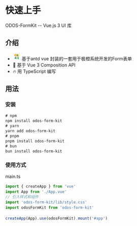 # 快速上手

ODOS-FormKit -- Vue.js 3 UI 库

## 介绍

- <img src="public/favicon.ico" alt="image" style="zoom:25%;" /> 基于antd vue 封装的一套用于极橙系统开发的Form表单
- 💪 基于 Vue 3 Composition API
- 🔥 用 TypeScript 编写

## 用法

### 安装

```shell
# npm
npm install odos-form-kit
# yarn
yarn add odos-form-kit
# pnpm
pnpm install odos-form-kit
# bun
bun install odos-form-kit
```

### 使用方式

main.ts

```ts
import { createApp } from 'vue'
import App from './App.vue'
// 引入样式和组件
import 'odos-form-kit/lib/style.css'
import odosFormKit from 'odos-form-kit'

createApp(App).use(odosFormKit).mount('#app')
```
